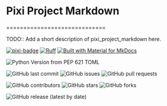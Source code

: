 # Pixi Project Markdown

=============================

TODO:: Add a short description of pixi_project_markdown here.

[![pixi-badge](https://img.shields.io/endpoint?url=https://raw.githubusercontent.com/prefix-dev/pixi/main/assets/badge/v0.json&style=flat-square)](https://github.com/prefix-dev/pixi)
[![Ruff](https://img.shields.io/endpoint?url=https://raw.githubusercontent.com/astral-sh/ruff/main/assets/badge/v2.json&style=flat-square)](https://github.com/astral-sh/ruff)
[![Built with Material for MkDocs](https://img.shields.io/badge/mkdocs--material-gray?logo=materialformkdocs&style=flat-square)](https://github.com/squidfunk/mkdocs-material)

![Python Version from PEP 621 TOML](https://img.shields.io/python/required-version?file=httpss://raw.githubusercontent.com/jjjermiah/pixi-project-md/main/pyproject.toml)

![GitHub last commit](https://img.shields.io/github/last-commit/jjjermiah/pixi-project-md?style=flat-square)
![GitHub issues](https://img.shields.io/github/issues/jjjermiah/pixi-project-md?style=flat-square)
![GitHub pull requests](https://img.shields.io/github/issues-pr/jjjermiah/pixi-project-md?style=flat-square)

![GitHub contributors](https://img.shields.io/github/contributors/jjjermiah/pixi-project-md?style=flat-square)
![GitHub stars](https://img.shields.io/github/stars/jjjermiah/pixi-project-md?style=flat-square)
![GitHub forks](https://img.shields.io/github/forks/jjjermiah/pixi-project-md?style=flat-square)

![GitHub release (latest by date)](https://img.shields.io/github/v/release/jjjermiah/pixi-project-md?style=flat-square)
